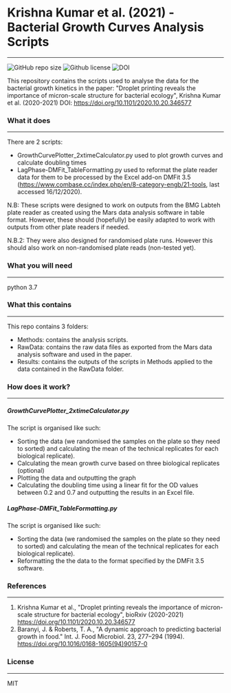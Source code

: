 # Krishna Kumar et al. (2021) - Bacterial Growth Curves Analysis Scripts
---
![GitHub repo size](https://img.shields.io/github/repo-size/tmeiller-legrand/KrishnaKumar_etal_DropletPrinting)
![Github license](https://img.shields.io/github/license/tmeiller-legrand/KrishnaKumar_etal_DropletPrinting)
![DOI](https://zenodo.org/badge/DOI/10.5281/zenodo.4328623.svg)

This repository contains the scripts used to analyse the data for the bacterial growth kinetics in the paper: "Droplet printing reveals the importance of micron-scale structure for bacterial ecology", Krishna Kumar et al. (2020-2021)
DOI:  https://doi.org/10.1101/2020.10.20.346577

### What it does
---
There are 2 scripts:
- GrowthCurvePlotter_2xtimeCalculator.py used to plot growth curves and calculate doubling times
- LagPhase-DMFit_TableFormatting.py used to reformat the plate reader data for them to be processed by the Excel add-on DMFit 3.5 (https://www.combase.cc/index.php/en/8-category-engb/21-tools, last accessed 16/12/2020). 

N.B: These scripts were designed to work on outputs from the BMG Labteh plate reader as created using the Mars data analysis software in table format. However, these should (hopefully) be easily adapted to work with outputs from other plate readers if needed.

N.B.2: They were also designed for randomised plate runs. However this should also work on non-randomised plate reads (non-tested yet).

### What you will need
---
python 3.7

### What this contains
---
This repo contains 3 folders:
- Methods: contains the analysis scripts.
- RawData: contains the raw data files as exported from the Mars data analysis software and used in the paper.
- Results: contains the outputs of the scripts in Methods applied to the data contained in the RawData folder.

### How does it work?
---
##### GrowthCurvePlotter_2xtimeCalculator.py
The script is organised like such:
- Sorting the data (we randomised the samples on the plate so they need to sorted) and calculating the mean of the technical replicates for each biological replicate).
- Calculating the mean growth curve based on three biological replicates (optional)
- Plotting the data and outputting the graph
- Calculating the doubling time using a linear fit for the OD values between 0.2 and 0.7 and outputting the results in an Excel file.

##### LagPhase-DMFit_TableFormatting.py
The script is organised like such:
- Sorting the data (we randomised the samples on the plate so they need to sorted) and calculating the mean of the technical replicates for each biological replicate).
- Reformatting the the data to the format specified by the DMFit 3.5 software.

### References
---
1. Krishna Kumar et al., "Droplet printing reveals the importance of micron-scale structure for bacterial ecology", bioRxiv (2020-2021) https://doi.org/10.1101/2020.10.20.346577
2. Baranyi, J. & Roberts, T. A., "A dynamic approach to predicting bacterial growth in food." Int. J. Food Microbiol. 23, 277–294 (1994). https://doi.org/10.1016/0168-1605(94)90157-0

### License
----
MIT
